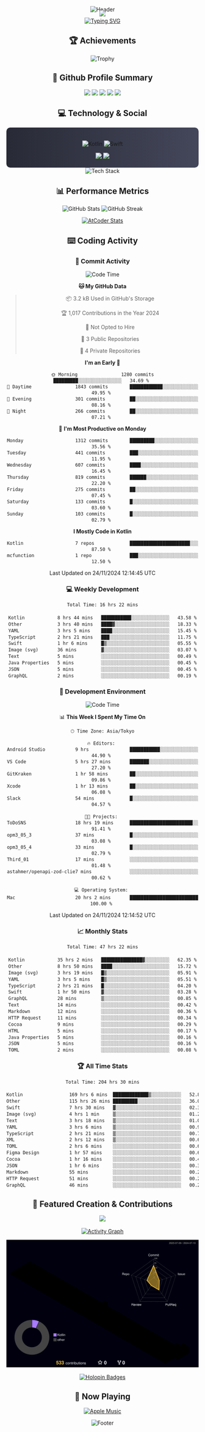 <div align="center">
  
![Header](https://capsule-render.vercel.app/api?type=waving&color=gradient&customColorList=12&height=300&section=header&text=Welcome%20to%20Batapii's%20Universe&fontSize=50&animation=fadeIn&fontAlignY=40&desc=Android%20Developer%20|%20Kotlin%20LOVE%20)

<div style="margin-top: -20px;">
  <img src="https://readme-typing-svg.herokuapp.com/?lines=Crafting+Android+Experiences;Building+Tomorrow's+Apps+Today;Always+Learning,+Always+Growing&font=Fira%20Code&center=true&width=440&height=45&color=f75c7e&vCenter=true&size=22&pause=1000">
</div>

<a href="https://git.io/typing-svg">
  <img src="https://readme-typing-svg.demolab.com?font=Fira+Code&weight=600&size=28&duration=4000&pause=1000&center=true&vCenter=true&width=800&lines=Hey+there!+I'm+Batapii+%F0%9F%91%8B;Android+Developer+from+Japan+%F0%9F%87%AF%F0%9F%87%B5" alt="Typing SVG" />
</a>

## 🏆 Achievements

![Trophy](https://github-profile-trophy.vercel.app/?username=batapii&theme=onestar&no-frame=true&no-bg=true&column=8&rank=SSS,SS,S,AAA,AA,A,B,C&margin-w=10&margin-h=10)

## 🎯 Github Profile Summary

<div align="center">
  <img src="http://github-profile-summary-cards.vercel.app/api/cards/profile-details?username=batapii&theme=radical" />
  <img src="http://github-profile-summary-cards.vercel.app/api/cards/repos-per-language?username=batapii&theme=radical" />
  <img src="http://github-profile-summary-cards.vercel.app/api/cards/most-commit-language?username=batapii&theme=radical" />
  <img src="http://github-profile-summary-cards.vercel.app/api/cards/stats?username=batapii&theme=radical" />
  <img src="http://github-profile-summary-cards.vercel.app/api/cards/productive-time?username=batapii&theme=radical" />
</div>

## 💻 Technology & Social

<div align="center" style="background: linear-gradient(to right, #282A36, #44475A); padding: 20px; border-radius: 10px;">

![Kotlin](https://img.shields.io/badge/Kotlin-98.3%25-0095D5?style=for-the-badge&logo=kotlin&logoColor=white&labelColor=282A36)
![Swift](https://img.shields.io/badge/Swift-1.7%25-FA7343?style=for-the-badge&logo=swift&logoColor=white&labelColor=282A36)

<div style="margin-top: 15px">
<a href="https://github.com/batapii"><img src="https://img.shields.io/github/followers/batapii?style=for-the-badge&logo=github&label=Follow&color=ff6e96&labelColor=282A36"/></a>
<a href="https://twitter.com/batapii3939"><img src="https://img.shields.io/twitter/follow/batapii?style=for-the-badge&logo=twitter&color=1DA1F2&labelColor=282A36&label=Follow"/></a>
</div>

</div>

<div align="center">
<img src="https://github-readme-tech-stack.vercel.app/api/cards?title=Tech+Stack&align=center&titleAlign=center&fontSize=20&lineHeight=10&lineCount=4&theme=github_dark&width=800&bg=%230D1117&badge=%23161B22&border=%2321262D&titleColor=%2358A6FF&line1=kotlin%2Ckotlin%2C0095D5%3Bandroid%2Candroid%2C00ff00%3Bjetpackcompose%2Cjetpack%2C4285F4%3B&line2=swift%2Cswift%2CFA7343%3Bfirebase%2Cfirebase%2CFFCA28%3Bgithub%2Cgithub%2C181717%3B&line3=typescript%2Ctypescript%2C3178C6%3Bgraphql%2Cgraphql%2CE10098%3Bsupabase%2Csupabase%2C3FCF8E%3B&line4=gradle%2Cgradle%2C02303A%3Bgitkraken%2Cgitkraken%2C179287%3Bpostman%2Cpostman%2CFF6C37%3B" alt="Tech Stack" />
</div>

## 📊 Performance Metrics

<div align="center">

![GitHub Stats](https://github-readme-stats.vercel.app/api?username=batapii&show_icons=true&theme=radical&hide_border=true&bg_color=0D1117)
![GitHub Streak](https://github-readme-streak-stats.herokuapp.com/?user=batapii&theme=radical&hide_border=true&background=0D1117)

[![AtCoder Stats](https://atcoder-readme-stats.vercel.app/stats/batapii3939?theme=dark&show_history=5&width=495)](https://github.com/iwbc-mzk/atcoder-readme-stats)

</div>

## ⌨️ Coding Activity

### 🌟 Commit Activity
<!--START_SECTION:commit-stats-->
![Code Time](http://img.shields.io/badge/Code%20Time-319%20hrs%2059%20mins-blue)

**🐱 My GitHub Data** 

> 📦 3.2 kB Used in GitHub's Storage 
 > 
> 🏆 1,017 Contributions in the Year 2024
 > 
> 🚫 Not Opted to Hire
 > 
> 📜 3 Public Repositories 
 > 
> 🔑 4 Private Repositories 
 > 
**I'm an Early 🐤** 

```text
🌞 Morning                1280 commits        █████████░░░░░░░░░░░░░░░░   34.69 % 
🌆 Daytime                1843 commits        ████████████░░░░░░░░░░░░░   49.95 % 
🌃 Evening                301 commits         ██░░░░░░░░░░░░░░░░░░░░░░░   08.16 % 
🌙 Night                  266 commits         ██░░░░░░░░░░░░░░░░░░░░░░░   07.21 % 
```
📅 **I'm Most Productive on Monday** 

```text
Monday                   1312 commits        █████████░░░░░░░░░░░░░░░░   35.56 % 
Tuesday                  441 commits         ███░░░░░░░░░░░░░░░░░░░░░░   11.95 % 
Wednesday                607 commits         ████░░░░░░░░░░░░░░░░░░░░░   16.45 % 
Thursday                 819 commits         ██████░░░░░░░░░░░░░░░░░░░   22.20 % 
Friday                   275 commits         ██░░░░░░░░░░░░░░░░░░░░░░░   07.45 % 
Saturday                 133 commits         █░░░░░░░░░░░░░░░░░░░░░░░░   03.60 % 
Sunday                   103 commits         █░░░░░░░░░░░░░░░░░░░░░░░░   02.79 % 
```


**I Mostly Code in Kotlin** 

```text
Kotlin                   7 repos             ██████████████████████░░░   87.50 % 
mcfunction               1 repo              ███░░░░░░░░░░░░░░░░░░░░░░   12.50 % 
```




 Last Updated on 24/11/2024 12:14:45 UTC
<!--END_SECTION:commit-stats-->

### 💻 Weekly Development
<!--START_SECTION:wakatime-->

```txt
Total Time: 16 hrs 22 mins

Kotlin            8 hrs 44 mins   ███████████░░░░░░░░░░░░░░   43.58 %
Other             3 hrs 40 mins   ████▓░░░░░░░░░░░░░░░░░░░░   18.33 %
YAML              3 hrs 5 mins    ████░░░░░░░░░░░░░░░░░░░░░   15.45 %
TypeScript        2 hrs 21 mins   ███░░░░░░░░░░░░░░░░░░░░░░   11.75 %
Swift             1 hr 6 mins     █▒░░░░░░░░░░░░░░░░░░░░░░░   05.55 %
Image (svg)       36 mins         ▓░░░░░░░░░░░░░░░░░░░░░░░░   03.07 %
Text              5 mins          ░░░░░░░░░░░░░░░░░░░░░░░░░   00.49 %
Java Properties   5 mins          ░░░░░░░░░░░░░░░░░░░░░░░░░   00.45 %
JSON              5 mins          ░░░░░░░░░░░░░░░░░░░░░░░░░   00.45 %
GraphQL           2 mins          ░░░░░░░░░░░░░░░░░░░░░░░░░   00.19 %
```

<!--END_SECTION:wakatime-->

### 🔨 Development Environment
<!--START_SECTION:dev-stats-->
![Code Time](http://img.shields.io/badge/Code%20Time-319%20hrs%2059%20mins-blue)

📊 **This Week I Spent My Time On** 

```text
🕑︎ Time Zone: Asia/Tokyo

🔥 Editors: 
Android Studio           9 hrs               ███████████░░░░░░░░░░░░░░   44.90 % 
VS Code                  5 hrs 27 mins       ███████░░░░░░░░░░░░░░░░░░   27.20 % 
GitKraken                1 hr 58 mins        ██░░░░░░░░░░░░░░░░░░░░░░░   09.86 % 
Xcode                    1 hr 13 mins        ██░░░░░░░░░░░░░░░░░░░░░░░   06.08 % 
Slack                    54 mins             █░░░░░░░░░░░░░░░░░░░░░░░░   04.57 % 

🐱‍💻 Projects: 
ToDoSNS                  18 hrs 19 mins      ███████████████████████░░   91.41 % 
opm3_05_3                37 mins             █░░░░░░░░░░░░░░░░░░░░░░░░   03.08 % 
opm3_05_4                33 mins             █░░░░░░░░░░░░░░░░░░░░░░░░   02.79 % 
Third_01                 17 mins             ░░░░░░░░░░░░░░░░░░░░░░░░░   01.48 % 
astahmer/openapi-zod-clie7 mins              ░░░░░░░░░░░░░░░░░░░░░░░░░   00.62 % 

💻 Operating System: 
Mac                      20 hrs 2 mins       █████████████████████████   100.00 % 
```


 Last Updated on 24/11/2024 12:14:52 UTC
<!--END_SECTION:dev-stats-->

### 📈 Monthly Stats
<!--START_SECTION:wakamonth-->

```txt
Total Time: 47 hrs 22 mins

Kotlin            35 hrs 2 mins   ███████████████▓░░░░░░░░░   62.35 %
Other             8 hrs 50 mins   ████░░░░░░░░░░░░░░░░░░░░░   15.72 %
Image (svg)       3 hrs 19 mins   █▒░░░░░░░░░░░░░░░░░░░░░░░   05.91 %
YAML              3 hrs 5 mins    █▒░░░░░░░░░░░░░░░░░░░░░░░   05.51 %
TypeScript        2 hrs 21 mins   █░░░░░░░░░░░░░░░░░░░░░░░░   04.20 %
Swift             1 hr 50 mins    ▓░░░░░░░░░░░░░░░░░░░░░░░░   03.28 %
GraphQL           28 mins         ▒░░░░░░░░░░░░░░░░░░░░░░░░   00.85 %
Text              14 mins         ░░░░░░░░░░░░░░░░░░░░░░░░░   00.42 %
Markdown          12 mins         ░░░░░░░░░░░░░░░░░░░░░░░░░   00.36 %
HTTP Request      11 mins         ░░░░░░░░░░░░░░░░░░░░░░░░░   00.34 %
Cocoa             9 mins          ░░░░░░░░░░░░░░░░░░░░░░░░░   00.29 %
HTML              5 mins          ░░░░░░░░░░░░░░░░░░░░░░░░░   00.17 %
Java Properties   5 mins          ░░░░░░░░░░░░░░░░░░░░░░░░░   00.16 %
JSON              5 mins          ░░░░░░░░░░░░░░░░░░░░░░░░░   00.16 %
TOML              2 mins          ░░░░░░░░░░░░░░░░░░░░░░░░░   00.08 %
```

<!--END_SECTION:wakamonth-->

### 🏆 All Time Stats
<!--START_SECTION:wakaalltime-->

```txt
Total Time: 204 hrs 30 mins

Kotlin                 169 hrs 6 mins  █████████████▒░░░░░░░░░░░   52.86 %
Other                  115 hrs 26 mins █████████░░░░░░░░░░░░░░░░   36.08 %
Swift                  7 hrs 30 mins   ▓░░░░░░░░░░░░░░░░░░░░░░░░   02.35 %
Image (svg)            4 hrs 1 min     ▒░░░░░░░░░░░░░░░░░░░░░░░░   01.26 %
Text                   3 hrs 18 mins   ▒░░░░░░░░░░░░░░░░░░░░░░░░   01.04 %
YAML                   3 hrs 6 mins    ▒░░░░░░░░░░░░░░░░░░░░░░░░   00.97 %
TypeScript             2 hrs 21 mins   ▒░░░░░░░░░░░░░░░░░░░░░░░░   00.74 %
XML                    2 hrs 12 mins   ▒░░░░░░░░░░░░░░░░░░░░░░░░   00.69 %
TOML                   2 hrs 6 mins    ░░░░░░░░░░░░░░░░░░░░░░░░░   00.66 %
Figma Design           1 hr 57 mins    ░░░░░░░░░░░░░░░░░░░░░░░░░   00.61 %
Cocoa                  1 hr 16 mins    ░░░░░░░░░░░░░░░░░░░░░░░░░   00.40 %
JSON                   1 hr 6 mins     ░░░░░░░░░░░░░░░░░░░░░░░░░   00.35 %
Markdown               55 mins         ░░░░░░░░░░░░░░░░░░░░░░░░░   00.29 %
HTTP Request           51 mins         ░░░░░░░░░░░░░░░░░░░░░░░░░   00.27 %
GraphQL                46 mins         ░░░░░░░░░░░░░░░░░░░░░░░░░   00.24 %
```

<!--END_SECTION:wakaalltime-->


## 🌟 Featured Creation & Contributions

<div align="center">
  <a href="https://github.com/batapii/ToDoSNS">
    <img src="https://github-readme-stats.vercel.app/api/pin/?username=batapii&repo=ToDoSNS&theme=radical&hide_border=true&bg_color=0D1117" />
  </a>

[![Activity Graph](https://github-readme-activity-graph.vercel.app/graph?username=batapii&custom_title=Contribution%20Graph&hide_border=true&theme=radical&bg_color=0D1117)](https://github.com/ashutosh00710/github-readme-activity-graph)

![3D Contrib](./profile-3d-contrib/profile-night-rainbow.svg)

[![Holopin Badges](https://holopin.me/batapii)](https://holopin.io/@batapii)

</div>

## 🎵 Now Playing

<div align="center">
  
[![Apple Music](https://music-profile.rayriffy.com/theme/dark.svg?uid=001005.6598667d2ffd4a10a4f429edd0ba24c4.1156)](https://github.com/rayriffy/apple-music-github-profile)

</div>

![Footer](https://capsule-render.vercel.app/api?type=waving&color=gradient&customColorList=12&height=100&section=footer)

</div>
